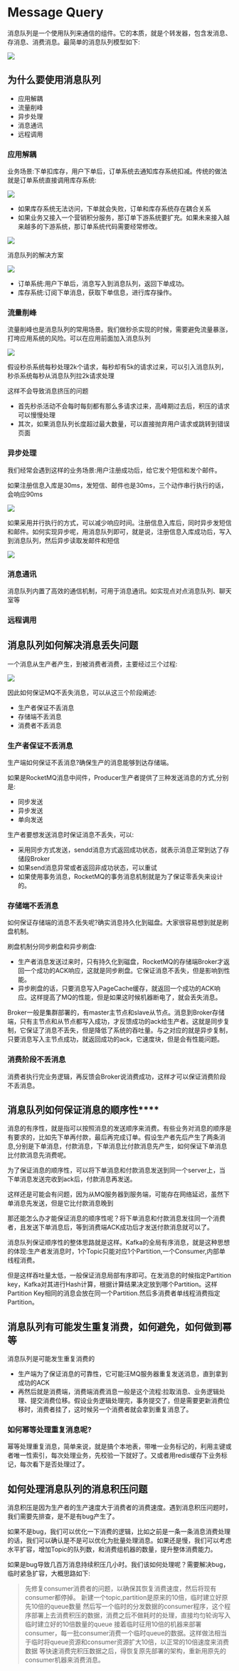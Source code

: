 # Message Query


消息队列是一个使用队列来通信的组件。它的本质，就是个转发器，包含发消息、存消息、消费消息。最简单的消息队列模型如下:

![](https://p3-juejin.byteimg.com/tos-cn-i-k3u1fbpfcp/6723db8c03a1417eb4a8dd629d3174e1~tplv-k3u1fbpfcp-zoom-in-crop-mark:3024:0:0:0.awebp)


## 为什么要使用消息队列

+ 应用解耦
+ 流量削峰
+ 异步处理
+ 消息通讯
+ 远程调用


### 应用解耦

业务场景:下单扣库存，用户下单后，订单系统去通知库存系统扣减。传统的做法就是订单系统直接调用库存系统:

![](https://p3-juejin.byteimg.com/tos-cn-i-k3u1fbpfcp/d64307a245ac4e67aa57392ca764796a~tplv-k3u1fbpfcp-zoom-in-crop-mark:3024:0:0:0.awebp)


+ 如果库存系统无法访问，下单就会失败，订单和库存系统存在耦合关系
+ 如果业务又接入一个营销积分服务，那订单下游系统要扩充。如果未来接入越来越多的下游系统，那订单系统代码需要经常修改。

![](https://p3-juejin.byteimg.com/tos-cn-i-k3u1fbpfcp/5b51e29b49d14297acdc131c5e28b2e0~tplv-k3u1fbpfcp-zoom-in-crop-mark:3024:0:0:0.awebp)

消息队列的解决方案

![](https://p3-juejin.byteimg.com/tos-cn-i-k3u1fbpfcp/eba02d136124431fb3ecc5096b4c3c68~tplv-k3u1fbpfcp-zoom-in-crop-mark:3024:0:0:0.awebp)

+ 订单系统:用户下单后，消息写入到消息队列，返回下单成功。
+ 库存系统:订阅下单消息，获取下单信息，进行库存操作。

### 流量削峰

流量削峰也是消息队列的常用场景。我们做秒杀实现的时候，需要避免流量暴涨，打垮应用系统的风险。可以在应用前面加入消息队列

![](https://p3-juejin.byteimg.com/tos-cn-i-k3u1fbpfcp/d8e7f3db697d49dbb0e4ee73d04ee66b~tplv-k3u1fbpfcp-zoom-in-crop-mark:3024:0:0:0.awebp)

假设秒杀系统每秒处理2k个请求，每秒却有5k的请求过来，可以引入消息队列，秒杀系统每秒从消息队列拉2k请求处理

这样不会导致消息挤压的问题

+ 首先秒杀活动不会每时每刻都有那么多请求过来，高峰期过去后，积压的请求可以慢慢处理
+ 其次，如果消息队列长度超过最大数量，可以直接抛弃用户请求或跳转到错误页面

### 异步处理

我们经常会遇到这样的业务场景:用户注册成功后，给它发个短信和发个邮件。

如果注册信息入库是30ms，发短信、邮件也是30ms，三个动作串行执行的话，会响应90ms

![](https://p3-juejin.byteimg.com/tos-cn-i-k3u1fbpfcp/c8f5bfc07fcc4928b42d4ae4b7085241~tplv-k3u1fbpfcp-zoom-in-crop-mark:3024:0:0:0.awebp)

如果采用并行执行的方式，可以减少响应时间。注册信息入库后，同时异步发短信和邮件。如何实现异步呢，用消息队列即可，就是说，注册信息入库成功后，写入到消息队列，然后异步读取发邮件和短信

![](https://p3-juejin.byteimg.com/tos-cn-i-k3u1fbpfcp/7b6d3e51e1624d8594c3e1c5c20971c9~tplv-k3u1fbpfcp-zoom-in-crop-mark:3024:0:0:0.awebp)

### 消息通讯

消息队列内置了高效的通信机制，可用于消息通讯。如实现点对点消息队列、聊天室等

### 远程调用


## 消息队列如何解决消息丢失问题

一个消息从生产者产生，到被消费者消费，主要经过三个过程:

![](https://p3-juejin.byteimg.com/tos-cn-i-k3u1fbpfcp/327bf2f528ff4baf8a437ff24e0a992a~tplv-k3u1fbpfcp-zoom-in-crop-mark:3024:0:0:0.awebp)

因此如何保证MQ不丢失消息，可以从这三个阶段阐述:

+ 生产者保证不丢消息
+ 存储端不丢消息
+ 消费者不丢消息


### 生产者保证不丢消息

生产端如何保证不丢消息?确保生产的消息能够到达存储端。

如果是RocketMQ消息中间件，Producer生产者提供了三种发送消息的方式,分别是:

+ 同步发送
+ 异步发送
+ 单向发送

生产者要想发送消息时保证消息不丢失，可以:


+ 采用同步方式发送，sendd消息方式返回成功状态，就表示消息正常到达了存储段Broker
+ 如果send消息异常或者返回非成功状态，可以重试
+ 如果使用事务消息，RocketMQ的事务消息机制就是为了保证零丢失来设计的。


### 存储端不丢消息

如何保证存储端的消息不丢失呢?确实消息持久化到磁盘。大家很容易想到就是刷盘机制。


刷盘机制分同步刷盘和异步刷盘:

+ 生产者消息发送过来时，只有持久化到磁盘，RocketMQ的存储端Broker才返回一个成功的ACK响应，这就是同步刷盘。它保证消息不丢失，但是影响到性能。
+ 异步刷盘的话，只要消息写入PageCache缓存，就返回一个成功的ACK响应。这样提高了MQ的性能，但是如果这时候机器断电了，就会丢失消息。

Broker一般是集群部署的，有master主节点和slave从节点。消息到Broker存储端，只有主节点和从节点都写入成功，才反馈成功的ack给生产者。这就是同步复制，它保证了消息不丢失，但是降低了系统的吞吐量。与之对应的就是异步复制，只要消息写入主节点成功，就返回成功的ack，它速度块，但是会有性能问题。


### 消费阶段不丢消息

消费者执行完业务逻辑，再反馈会Broker说消费成功，这样才可以保证消费阶段不丢消息。


## 消息队列如何保证消息的顺序性****

消息的有序性，就是指可以按照消息的发送顺序来消费。有些业务对消息的顺序是有要求的，比如先下单再付款，最后再完成订单。假设生产者先后产生了两条消息,分别是下单消息，付款消息，下单消息比付款消息先产生，如何保证下单消息比付款消息先消费呢。

为了保证消息的顺序性，可以将下单消息和付款消息发送到同一个server上，当下单消息发送完收到ack后，付款消息再发送。

这样还是可能会有问题，因为从MQ服务器到服务端，可能存在网络延迟，虽然下单消息先发送，但是它比付款消息晚到

那还能怎么办才能保证消息的顺序性呢？将下单消息和付款消息发往同一个消费者，且发送下单消息后，等到消费端ACK成功后才发送付款消息就可以了。

消息队列保证顺序性的整体思路就是这样。Kafka的全局有序消息，就是这种思想的体现:生产者发消息时，1个Topic只能对应1个Partition,一个Consumer,内部单线程消费。

但是这样吞吐量太低，一般保证消息局部有序即可。在发消息的时候指定Partition key，Kafka对其进行Hash计算，根据计算结果决定放到哪个Partition。这样Partition Key相同的消息会放在同一个Partition.然后多消费者单线程消费指定Partition。

## 消息队列有可能发生重复消费，如何避免，如何做到幂等

消息队列是可能发生重复消费的

+ 生产端为了保证消息的可靠性，它可能汪MQ服务器重复发送消息，直到拿到成功的ACK
+ 再然后就是消费端，消费端消费消息一般是这个流程:拉取消息、业务逻辑处理、提交消费位移。假设业务逻辑处理完，事务提交了，但是需要更新消费位移时，消费者挂了，这时候另一个消费者就会拿到重复消息了。

### 如何幂等处理重复消息呢?

幂等处理重复消息，简单来说，就是搞个本地表，带唯一业务标记的，利用主键或者唯一性索引，每次处理业务，先校验一下就好了。又或者用redis缓存下业务标记，每次看下是否处理过了。

## 如何处理消息队列的消息积压问题

消息积压是因为生产者的生产速度大于消费者的消费速度。遇到消息积压问题时，我们需要先排查，是不是有bug产生了。

如果不是bug，我们可以优化一下消费的逻辑，比如之前是一条一条消息消费处理的话，我们可以确认是不是可以优化为批量处理消息。如果还是慢，我们可以考虑水平扩容，增加Topic的队列数，和消费组机器的数量，提升整体消费能力。

如果是bug导致几百万消息持续积压几小时。我们该如何处理呢？需要解决bug，临时紧急扩容，大概思路如下:

> 先修复consumer消费者的问题，以确保其恢复消费速度，然后将现有consumer都停掉。
> 新建一个topic,partition是原来的10倍，临时建立好原先10倍的queue数量
> 然后写一个临时的分发数据的consumer程序，这个程序部署上去消费积压的数据，消费之后不做耗时的处理，直接均匀轮询写入临时建立好的10倍数量的queue
> 接着临时征用10倍的机器来部署consumer，每一批consumer消费一个临时queue的数据。这样做法相当于临时将queue资源和consumer资源扩大10倍，以正常的10倍速度来消费数据
> 等快速消费完积压数据之后，得恢复原先部署的架构，重新用原先的consumer机器来消费消息。




